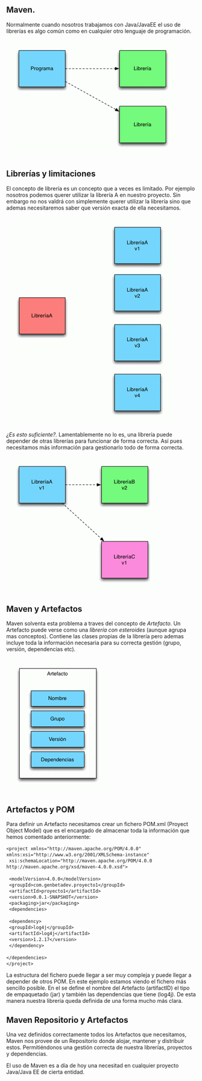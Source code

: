 ## Maven.


Normalmente cuando nosotros trabajamos con Java/JavaEE el uso de librerías es algo común como en cualquier otro lenguaje de programación.

![libreria](libreria.gif)


## Librerías y limitaciones
El concepto de librería es un concepto que a veces es limitado. Por ejemplo nosotros podemos querer utilizar la librería A en nuestro proyecto. Sin embargo no nos valdrá con simplemente querer utilizar la librería sino que ademas necesitaremos saber que versión exacta de ella necesitamos.

![Librerias](concepto_libreria.gif)

*¿Es esto suficiente?.* Lamentablemente no lo es, una librería puede depender de otras librerías para funcionar de forma correcta. Así pues necesitamos más información para gestionarlo todo de forma correcta.

![](suf.gif)
 
## Maven y Artefactos
Maven solventa esta problema a traves del concepto de *Artefacto.* Un Artefacto puede verse como una *librería con esteroides* (aunque agrupa mas conceptos). Contiene las clases propias de la librería pero ademas incluye toda la información necesaria para su correcta gestión (grupo, versión, dependencias etc).

![](artf.gif)

## Artefactos y POM
Para definir un Artefacto necesitamos crear un fichero POM.xml (Proyect Object Model) que es el encargado de almacenar toda la información que hemos comentado anteriormente:

```
<project xmlns="http://maven.apache.org/POM/4.0.0" xmlns:xsi="http://www.w3.org/2001/XMLSchema-instance"
 xsi:schemaLocation="http://maven.apache.org/POM/4.0.0 http://maven.apache.org/xsd/maven-4.0.0.xsd">

 <modelVersion>4.0.0</modelVersion>
 <groupId>com.genbetadev.proyecto1</groupId>
 <artifactId>proyecto1</artifactId>
 <version>0.0.1-SNAPSHOT</version>
 <packaging>jar</packaging>
 <dependencies>

 <dependency>
 <groupId>log4j</groupId>
 <artifactId>log4j</artifactId>
 <version>1.2.17</version>
 </dependency>

</dependencies>
</project>

```

La estructura del fichero puede llegar a ser muy compleja y puede llegar a depender de otros POM. En este ejemplo estamos viendo el fichero más sencillo posible. En el se define el nombre del Artefacto (artifactID) el tipo de empaquetado (jar) y también las dependencias que tiene (log4j). De esta manera nuestra librería queda definida de una forma mucho más clara.

## Maven Repositorio y Artefactos
Una vez definidos correctamente todos los Artefactos que necesitamos, Maven nos provee de un Repositorio donde alojar, mantener y distribuir estos. Permitiéndonos una gestión correcta de nuestra librerías, proyectos y dependencias.

[](rep.gif)

El uso de Maven es a día de hoy una necesitad en cualquier proyecto Java/Java EE de cierta entidad.

